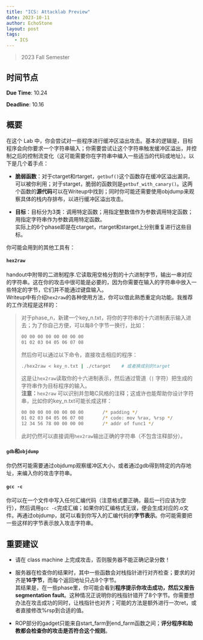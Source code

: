 ```yaml
---
title: "ICS: Attacklab Preview"
date: 2023-10-11
author: EchoStone
layout: post
tags:
   - ICS
---
```


> 2023 Fall Semester

## 时间节点

**Due Time**: 10.24

**Deadline**: 10.16

## 概要

在这个 Lab 中，你会尝试对一些程序进行缓冲区溢出攻击。基本的逻辑是，目标程序会向你要求一个字符串输入；你需要尝试让这个字符串触发缓冲区溢出，并控制之后的控制流变化（这可能需要你在字符串中编入一些适当的代码或地址）。以下是几个着手点：

* **脆弱函数**：对于ctarget和rtarget，`getbuf()`这个函数存在缓冲区溢出漏洞，可以被你利用；对于starget，脆弱的函数则是`getbuf_with_canary()`。这两个函数的**源代码**可以在Writeup中找到；同时你可能还需要使用objdump来观察具体的栈内存排布，以进行缓冲区溢出攻击。

* **目标**：目标分为3类：调用特定函数；用指定整数值作为参数调用特定函数；用指定字符串作为参数调用特定函数。\
实际上的6个phase即是在ctarget，rtarget和starget上分别重复进行这些目标。

你可能会用到的其他工具有：

#### `hex2raw`
handout中附带的二进制程序.它读取用空格分割的十六进制字节，输出一串对应的字符串。这在你的攻击中很可能是必要的，因为你需要在输入的字符串中放入一些特定的字节，它们并不能通过键盘输入。\
Writeup中有介绍`hex2raw`的各种使用方法，你可以借此熟悉重定向功能。我推荐的工作流程是这样的：
> 对于phase_n，新建一个key_n.txt，将你的字符串的十六进制表示输入进去；为了你自己方便，可以每8个字节一换行，比如：
> ```sh
> 00 00 00 00 00 00 00 00
> 01 02 03 04 05 06 07 08
> ```
> 然后你可以通过以下命令，直接攻击相应的程序：
> ```sh
> ./hex2raw < key_n.txt | ./ctarget    # 或者换成别的target
> ```
> 这是让`hex2raw`读取你的十六进制表示，然后通过管道（`|` 字符）把生成的字符串作为目标程序的输入。\
> **注意：**`hex2raw` 可以识别并忽略C风格的注释；这或许也能帮助你设计字符串，比如你的key_n.txt可能长成这样：
> ```sh
> 00 00 00 00 00 00 00 00       /* padding */
> 01 02 03 04 05 06 07 08       /* code: mov %rax, %rsp */
> 12 34 56 78 00 00 00 00       /* addr of func1 */
> ```
> 此时仍然可以直接调用`hex2raw`输出正确的字符串（不包含注释部分）。

#### `gdb`和`objdump`
你仍然可能需要通过objdump观察缓冲区大小，或者通过gdb得到特定的内存地址，来编入你的攻击字符串。

#### `gcc -c`
你可以在一个文件中写入任何汇编代码（注意格式要正确，最后一行应该为空行），然后调用`gcc -c`完成汇编；如果你的汇编格式无误，便会生成对应的.o文件。再通过objdump，就可以看到你写入的汇编代码的**字节表示**。你可能需要把一些这样的字节表示放入攻击字符串。

## 重要建议

* 请在 class machine 上完成攻击，否则服务器不能正确记录分数！

* 服务器在检查你的结果时，其中一些函数会对栈指针进行对齐检查；要求的对齐是**16字节**，而每个返回地址只占8个字节。\
其结果是，在一些phase里，你可能会看到**程序提示你攻击成功，然后又报告segmentation fault**。这种情况正说明你的栈指针错开了8个字节。你需要想办法在攻击成功的同时，让栈指针也对齐；可能的方法是额外进行一次ret，或者直接修改%rsp到合适的值。

* ROP部分的gadget只能来自start_farm到end_farm函数之间；**评分程序和助教都会检查你的攻击是否符合这个规则**。